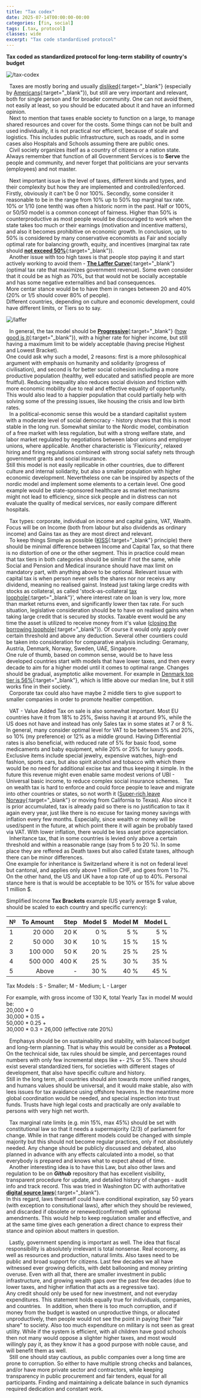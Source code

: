 ```yaml
---
title: "Tax codex"
date: 2025-07-14T00:00:00-00:00
categories: [fin, social]
tags: [.tax, protocol]
classes: wide
excerpt: "Tax code standardised protocol"
---
```


**Tax coded as standardized protocol for long-term stability of country's budget**

![/tax-codex](https://raw.githubusercontent.com/borisdj/borisdj.github.io/main/assets/images/tax-codex/tax-codex.jpg)

&nbsp; Taxes are mostly boring and usually [disliked](https://www.psychologytoday.com/us/blog/common-sense-science/202504/we-hate-paying-taxes){:target="_blank"} (especially by [Americans](https://behavioralscientist.org/why-we-hate-taxes-and-why-some-people-want-us-to/){:target="_blank"}), but still are very important and relevant, both for single person and for broader community. One can not avoid them, not easily at least, so you should be educated about it and have an informed opinion.  
&nbsp; Next to mention that taxes enable society to function on a large, to manage shared resources and cover for the costs. Some things can not be built and used individually, it is not practical nor efficient, because of scale and logistics. This includes public infrastructure, such as roads, and in some cases also Hospitals and Schools assuming there are public ones.  
&nbsp; Civil society organizes itself as a country of citizens or a nation state. Always remember that function of all Government Services is to **Serve** the people and community, and never forget that politicians are your servants (employees) and not master.

&nbsp; Next important issue is the level of taxes, different kinds and types, and their complexity but how they are implemented and controlled/enforced. Firstly, obviously it can't be 0 nor 100%. Secondly, some consider it reasonable to be in the range from 10% up to 50% top marginal tax rate.  
10% or 1/10 (one tenth) was often a historic norm in the past. Half or 100%, or 50/50 model is a common concept of fairness. Higher than 50% is counterproductive as most people would be discouraged to work when the state takes too much or their earnings (motivation and incentive matters), and also it becomes prohibitive on economic growth. In conclusion, up to 50% is considered by many conservative economists as Fair and socially optimal rate for balancing growth, equity, and incentives (marginal tax rate should [**not exceed 50%**](https://www.reddit.com/r/changemyview/comments/1idyebs/cmv_income_marginal_tax_rates_should_never_exceed/){:target="_blank"}).  
&nbsp; Another issue with too high taxes is that people stop paying it and start actively working to avoid them - [**The Laffer Curve**](https://www.investopedia.com/terms/l/laffercurve.asp){:target="_blank"} (optimal tax rate that maximizes government revenue). Some even consider that it could be as high as 70%, but that would not be socially acceptable and has some negative externalities and bad consequences.  
More centar stance would be to have them in ranges between 20 and 40% (20% or 1/5 should cover 80% of people).  
Different countries, depending on culture and economic development, could have different limits, or Tiers so to say.

![/laffer](https://raw.githubusercontent.com/borisdj/borisdj.github.io/main/assets/images/tax-codex/laffer.jpg)

&nbsp; In general, the tax model should be [**Progressive**](https://www.investopedia.com/terms/p/progressivetax.asp){:target="_blank"} ([how good is it](https://www.reddit.com/r/SocialDemocracy/comments/1g4vfd1/is_progressive_taxation_really_a_good_thing/){:target="_blank"}), with a higher rate for higher income, but still having a maximum limit to be widely acceptable (having precise Highest and Lowest Bracket).  
One could ask why such a model, 2 reasons: first is a more philosophical argument with emphasis on humanity and solidarity (progress of civilisation), and second is for better social cohesion including a more productive population (healthy, well educated and satisfied people are more fruitful). Reducing inequality also reduces social division and friction with more economic mobility due to real and effective equality of opportunity.  This would also lead to a happier population that could partially help with solving some of the pressing issues, like housing the crisis and low birth rates.  
&nbsp; In a political-economic sense this would be a standard capitalist system with a moderate level of social democracy - history shows that this is most stable in the long run. Somewhat similar to the Nordic model, combination of a free market with less regulation, but with a strong welfare state, and labor market regulated by negotiations between labor unions and employer unions, where applicable. Another characteristic is 'Flexicurity', relaxed hiring and firing regulations combined with strong social safety nets through government grants and social insurance.  
Still this model is not easily replicable in other countries, due to different culture and internal solidarity, but also a smaller population with higher economic development. Nevertheless one can be inspired by aspects of the nordic model and implement some elements to a certain level. One good example would be state-sponsored healthcare as market mechanisms might not lead to efficiency, since sick people and in distress can not evaluate the quality of medical services, nor easily compare different hospitals.

&nbsp; Tax types: corporate, individual on income and capital gains, VAT, Wealth. Focus will be on Income (both from labour but also dividends as ordinary income) and Gains tax as they are most direct and relevant.  
&nbsp; To keep things Simple as possible ([KISS](https://www.techopedia.com/definition/20262/keep-it-simple-stupid-principle-kiss-principle){:target="_blank"} principle) there should be minimal difference between Income and Capital Tax, so that there is no distortion of one or the other segment. This in practice could mean that tax tiers in both categories should be similar if not the same, while Social and Pension and Medical insurance should have max limit on mandatory part, with anything above to be optional.
Relevant issue with capital tax is when person never sells the shares nor nor receivs any dividend, meaning no realised gainst. Instead just taking large credits with stocks as collateral, as called 'stock-as-collateral [tax loophole](https://www.reddit.com/r/explainlikeimfive/comments/1e0hq0g/eli5_how_does_the_take_loans_instead_of_selling/){:target="_blank"}', where interest rate on loan is very low, more than market returns even, and significantly lower then tax rate. For such situation, legislative consideration should be to have on realised gains when taking large credit that is secured by stocks. Taxable event would be any time the asset is utilized to receive money from it's value ([closing the borrowing loophole](https://equitablegrowth.org/closing-the-billionaire-borrowing-loophole-would-strengthen-the-progressivity-of-the-u-s-tax-code/){:target="_blank"}). Of course it would only apply over certain threshold and above any deduction.
Several other countiers could be taken into consideration for comparative analysis including: Geramany, Austria, Denmark, Norway, Sweden, UAE, Singapore.  
One rule of thumb, based on common sense, would be to have less developed countries start with models that have lower taxes, and then every decade to aim for a higher model until it comes to optimal range. Changes should be gradual, asymptotic alike movement. For example in [Denmark top tier is 56%](https://taxsummaries.pwc.com/denmark/individual/taxes-on-personal-income){:target="_blank"}, which is little above our median line, but it still works fine in their society.  
&nbsp; Corporate tax could also have maybe 2 middle tiers to give support to smaller companies in order to promote healtier competition.  

&nbsp; VAT - Value Added Tax on sale is also somewhat important. Most EU countries have it from 18% to 25%, Swiss having it at around 9%, while the US does not have and instead has only Sales tax in some states at 7 or 8 %. In general, many consider optimal level for VAT to be between 5% and 20%, so 10% (my preference) or 12% as a middle ground. Having Differential rates is also beneficial, with reduced rate of 5% for basic food, some medicaments and baby equipment, while 20% or 25% for luxury goods. Exclusive items include special jewelry, expensive watches, high-end fashion, sports cars, but also spirit alcohol and tobacco with which there would be no need for additional excise tax and thus keeping it simple. In the future this revenue might even enable same modest verions of UBI - Universal basic income, to reduce complex social insurance schemes.
&nbsp; Tax on wealth tax is hard to enforce and could force people to leave and migrate into other countries or states, so not worth it ([Super-rich leave Norway](https://www.theguardian.com/world/2023/apr/10/super-rich-abandoning-norway-at-record-rate-as-wealth-tax-rises-slightly){:target="_blank"} or moving from California to Texas). Also since it is prior accumulated, tax is already paid so there is no justification to tax it again every year, just like there is no excuse for taxing money savings with inflation every few months. Especially, since wealth or money will be used/spent in the future, at which point there it will again be probably taxed via VAT. With lower inflation, there would be less asset price appreciation.  
&nbsp; Inheritance tax, that in some countries is levied only above a certain threshold and within a reasonable range (say from 5 to 20 %). In some place they are reffered as Death taxes but also called Estate taxes, although there can be minor differences.  
One example for inheritance is Switzerland where it is not on federal level but cantonal, and applies only above 1 million CHF, and goes from 1 to 7%. On the other hand, the US and UK have a top rate of up to 40%. Personal stance here is that is would be acceptable to be 10% or 15% for value above 1 million $.

Simplified Income **Tax Brackets** example
(US yearly average $ value, should be scaled to each country and specific currency):  

| №  | To Amount | Step  | Model S | Model M | Model L |
| -  | --------: | ----: | ------: | ------: | ------: |
| 1  |    20 000 |  20 K |  0 %    |  5 %    |  5 %    |
| 2  |    50 000 |  30 K | 10 %    | 15 %    | 15 %    |
| 3  |   100 000 |  50 K | 20 %    | 25 %    | 25 %    |
| 4  |   500 000 | 400 K | 25 %    | 30 %    | 35 %    |
| 5  |     Above |     - | 30 %    | 40 %    | 45 %    |

Tax Models : S - Smaller; M - Medium; L - Larger

For example, with gross income of 130 K, total Yearly Tax in model M would be:  
20,000 * 0    
30,000 * 0.15 +  
50,000 * 0.25 +  
30,000 * 0.3 = 26,000 (effective rate 20%)  

&nbsp; Emphasys should be on sustainability and stability, with balanced budget and long-term planning. That is whay this would be consider as a **Protocol**.
On the technical side, tax rules should be simple, and percentages round numbers with only few incremental steps like +- 2% or 5%. There should exist several standardized tiers, for societies with different stages of development, that also have specific culture and history.  
Still in the long term, all countries should aim towards more unified ranges, and humans values should be universal, and it would make stable, also with lees issues for tax avaidance using offshore heavens. In the meantime more global coordination would be needed, and special inspection into trust funds. Trusts have high legal costs and practically are only available to persons with very high net worth.

&nbsp; Tax marginal rate limits (e.g. min 15%, max 45%) should be set with constitutional law so that it needs a supermajority (2/3) of parliament for change. While in that range different models could be changed with simple majority but this should not become regular practices, only if not absolutely needed. Any change should be publicly discussed and debated, also planned in advance with any effects calculated into a model, so that everybody is prepared and knows what to expect ahead of time.  
&nbsp; Another interesting idea is to have this Law, but also other laws and regulation to be on ***Github*** repository that has excellent visibility, transparent procedure for update, and detailed history of changes - audit info and track record. This was tried in Washington DC with authoritative [**digital source laws**](https://arstechnica.com/tech-policy/2018/11/how-i-changed-the-law-with-a-github-pull-request/){:target="_blank"}.  
In this regard, laws themself could have conditional expiration, say 50 years (with exception to consitutional laws), after which they should be reviewed, and discarded if obsolete or renewed(confirmed) with optional amendments. This would help to keep regulation smaller and effective, and at the same time gives each generation a direct chance to express their stance and opinion about matters in question.

&nbsp; Lastly, government spending is important as well. The idea that fiscal responsibility is absolutely irrelevant is total nonsense. Real economy, as well as resources and production, natural limits. Also taxes need to be public and broad support for citizens. Last few decades we all have witnessed ever growing deficits, with debt ballooning and money printing overuse. Even with all that, there are smaller investment in public infrastructure, and growing wealth gaps over the past few decades (due to lower taxes, and higher inflation that acts as a regressive tax).  
Any credit should only be used for new investment, and not everyday expenditures. This statement holds equally true for individuals, companies, and countries.
&nbsp; In addition, when there is too much corruption, and if money from the budget is wasted on unproductive things, or allocated unproductively, then people would not see the point in paying their "fair share" to society. Also too much expenditure on military is not seen as great utility. While if the system is efficient, with all children have good schools then not many would oppose a slighter higher taxes, and most would willingly pay it, as they know it has a good purpose with noble cause, and will benefit them as well.  
&nbsp; Still one should stay cautious, as public companies over a long time are prone to corruption. So either to have multiple strong checks and balances, and/or have more private sector and contractors, while keeping transparency in public procurement and fair tenders, equal for all participants. Finding and maintaining a delicate balance in such dynamics required dedication and constant work.

